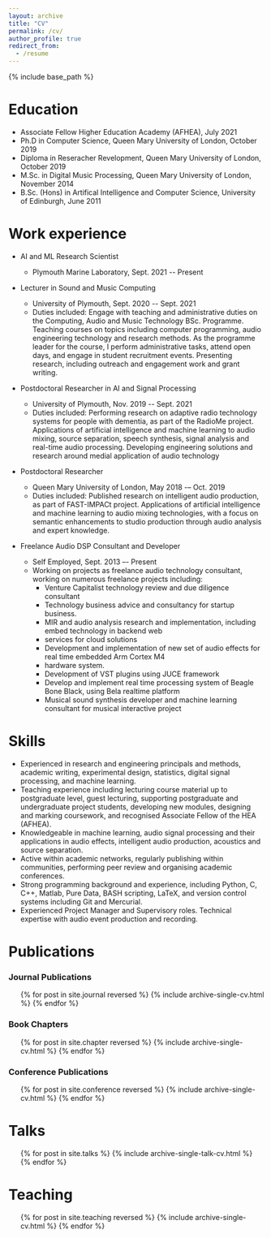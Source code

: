 ```yaml
---
layout: archive
title: "CV"
permalink: /cv/
author_profile: true
redirect_from:
  - /resume
---
```


{% include base_path %}

Education
======
* Associate Fellow Higher Education Academy (AFHEA), July 2021
* Ph.D in Computer Science, Queen Mary University of London, October 2019
* Diploma in Reseracher Revelopment, Queen Mary University of London, October 2019
* M.Sc. in Digital Music Processing, Queen Mary University of London, November 2014
* B.Sc. (Hons) in Artifical Intelligence and Computer Science, University of Edinburgh, June 2011


Work experience
======

* AI and ML Research Scientist
  * Plymouth Marine Laboratory, Sept. 2021 -- Present

* Lecturer in Sound and Music Computing
  * University of Plymouth, Sept. 2020 --  Sept. 2021
  * Duties included: Engage with teaching and administrative duties on the Computing, Audio and Music Technology BSc. Programme. Teaching courses on topics including computer programming, audio engineering technology and research methods. As the programme leader for the course, I perform administrative tasks, attend open days, and engage in student recruitment events. Presenting research, including outreach and engagement work and grant writing.

* Postdoctoral Researcher in AI and Signal Processing
  * University of Plymouth, Nov. 2019 -- Sept. 2021
  * Duties included: Performing research on adaptive radio technology systems for people with dementia, as part of the RadioMe project. Applications of artificial intelligence and machine learning to audio mixing, source separation, speech synthesis, signal analysis and real-time audio processing. Developing engineering solutions and research around medial application of audio technology

* Postdoctoral Researcher
  * Queen Mary University of London, May 2018 -– Oct. 2019
  * Duties included: Published research on intelligent audio production, as part of FAST-IMPACt project. Applications of artificial intelligence and machine learning to audio mixing technologies, with a focus on semantic enhancements to studio production through audio analysis and expert knowledge.

* Freelance Audio DSP Consultant and Developer
  * Self Employed, Sept. 2013 –- Present
  * Working on projects as freelance audio technology consultant, working on numerous freelance projects including:
    * Venture Capitalist technology review and due diligence consultant
    * Technology business advice and consultancy for startup business.
    * MIR and audio analysis research and implementation, including embed technology in backend web
    * services for cloud solutions
    * Development and implementation of new set of audio effects for real time embedded Arm Cortex M4
    * hardware system.
    * Development of VST plugins using JUCE framework
    * Develop and implement real time processing system of Beagle Bone Black, using Bela realtime platform
    * Musical sound synthesis developer and machine learning consultant for musical interactive project
  
Skills
======
* Experienced in research and engineering principals and methods, academic writing, experimental design, statistics, digital signal processing, and machine learning.
* Teaching experience including lecturing course material up to postgraduate level, guest lecturing, supporting postgraduate and undergraduate project students, developing new modules, designing and marking coursework, and recognised Associate Fellow of the HEA (AFHEA).
* Knowledgeable in machine learning, audio signal processing and their applications in audio effects, intelligent audio production, acoustics and source separation.
* Active within academic networks, regularly publishing within communities, performing peer review and organising academic conferences.
* Strong programming background and experience, including Python, C, C++, Matlab, Pure Data, BASH scripting, LaTeX, and version control systems including Git and Mercurial.
* Experienced Project Manager and Supervisory roles. Technical expertise with audio event production and recording.

Publications
======
<!--   <ul>{% for post in site.publications %}
    {% include archive-single-cv.html %}
  {% endfor %}</ul> -->
  
### Journal Publications
<ul>{% for post in site.journal reversed %}
  {% include archive-single-cv.html %}
{% endfor %}</ul>

### Book Chapters
<ul>{% for post in site.chapter reversed %}
  {% include archive-single-cv.html %}
{% endfor %}</ul>

### Conference Publications
<ul>{% for post in site.conference reversed %}
  {% include archive-single-cv.html %}
{% endfor %}</ul>


Talks
======
  <ul>{% for post in site.talks %}
    {% include archive-single-talk-cv.html %}
  {% endfor %}</ul>
  
Teaching
======
  <ul>{% for post in site.teaching reversed %}
    {% include archive-single-cv.html %}
  {% endfor %}</ul>
  
<!-- Service and leadership
======
* Currently signed in to 43 different slack teams -->
